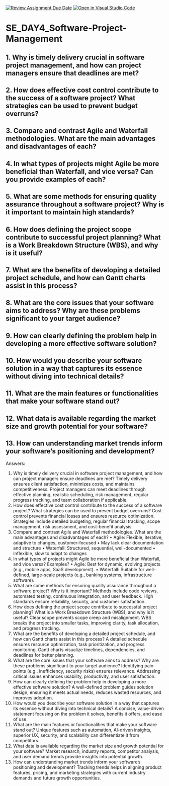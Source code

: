 [![Review Assignment Due Date](https://classroom.github.com/assets/deadline-readme-button-22041afd0340ce965d47ae6ef1cefeee28c7c493a6346c4f15d667ab976d596c.svg)](https://classroom.github.com/a/9pw6JKcu)
[![Open in Visual Studio Code](https://classroom.github.com/assets/open-in-vscode-2e0aaae1b6195c2367325f4f02e2d04e9abb55f0b24a779b69b11b9e10269abc.svg)](https://classroom.github.com/online_ide?assignment_repo_id=18773818&assignment_repo_type=AssignmentRepo)
# SE_DAY4_Software-Project-Management
## 1. Why is timely delivery crucial in software project management, and how can project managers ensure that deadlines are met?
## 2. How does effective cost control contribute to the success of a software project? What strategies can be used to prevent budget overruns?
## 3. Compare and contrast Agile and Waterfall methodologies. What are the main advantages and disadvantages of each?
## 4. In what types of projects might Agile be more beneficial than Waterfall, and vice versa? Can you provide examples of each?
## 5. What are some methods for ensuring quality assurance throughout a software project? Why is it important to maintain high standards?
## 6. How does defining the project scope contribute to successful project planning? What is a Work Breakdown Structure (WBS), and why is it useful?
## 7. What are the benefits of developing a detailed project schedule, and how can Gantt charts assist in this process?
## 8. What are the core issues that your software aims to address? Why are these problems significant to your target audience?
## 9. How can clearly defining the problem help in developing a more effective software solution?
## 10. How would you describe your software solution in a way that captures its essence without diving into technical details?
## 11. What are the main features or functionalities that make your software stand out?
## 12. What data is available regarding the market size and growth potential for your software?
## 13. How can understanding market trends inform your software’s positioning and development?

Answers:
1. Why is timely delivery crucial in software project management, and how can project managers ensure deadlines are met?
Timely delivery ensures client satisfaction, minimizes costs, and maintains competitiveness. Project managers can meet deadlines through effective planning, realistic scheduling, risk management, regular progress tracking, and team collaboration if applicable.
2. How does effective cost control contribute to the success of a software project? What strategies can be used to prevent budget overruns?
Cost control prevents financial losses and ensures resource optimization. Strategies include detailed budgeting, regular financial tracking, scope management, risk assessment, and cost-benefit analysis.
3. Compare and contrast Agile and Waterfall methodologies. What are the main advantages and disadvantages of each?
•	Agile: Flexible, iterative, adaptive to changes, customer-focused
•	May lack clear documentation and structure
•	Waterfall: Structured, sequential, well-documented 
•	Inflexible, slow to adapt to changes 
4. In what types of projects might Agile be more beneficial than Waterfall, and vice versa? Examples?
•	Agile: Best for dynamic, evolving projects (e.g., mobile apps, SaaS development).
•	Waterfall: Suitable for well-defined, large-scale projects (e.g., banking systems, infrastructure software).
5. What are some methods for ensuring quality assurance throughout a software project? Why is it important?
Methods include code reviews, automated testing, continuous integration, and user feedback. High standards ensure reliability, security, and customer satisfaction.
6. How does defining the project scope contribute to successful project planning? What is a Work Breakdown Structure (WBS), and why is it useful?
Clear scope prevents scope creep and misalignment. WBS breaks the project into smaller tasks, improving clarity, task allocation, and progress tracking.
7. What are the benefits of developing a detailed project schedule, and how can Gantt charts assist in this process?
A detailed schedule ensures resource optimization, task prioritization, and progress monitoring. Gantt charts visualize timelines, dependencies, and deadlines for better planning.
8. What are the core issues that your software aims to address? Why are these problems significant to your target audience?
Identifying pain points (e.g., inefficiency, security risks) ensures relevance. Addressing critical issues enhances usability, productivity, and user satisfaction.
9. How can clearly defining the problem help in developing a more effective software solution?
A well-defined problem guides solution design, ensuring it meets actual needs, reduces wasted resources, and improves adoption.
10. How would you describe your software solution in a way that captures its essence without diving into technical details?
A concise, value-driven statement focusing on the problem it solves, benefits it offers, and ease of use.
11. What are the main features or functionalities that make your software stand out?
Unique features such as automation, AI-driven insights, superior UX, security, and scalability can differentiate it from competitors.
12. What data is available regarding the market size and growth potential for your software?
Market research, industry reports, competitor analysis, and user demand trends provide insights into potential growth.
13. How can understanding market trends inform your software’s positioning and development?
Tracking trends helps in aligning product features, pricing, and marketing strategies with current industry demands and future growth opportunities.
